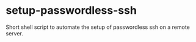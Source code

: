 # setup-passwordless-ssh
Short shell script to automate the setup of passwordless ssh on a remote server.
